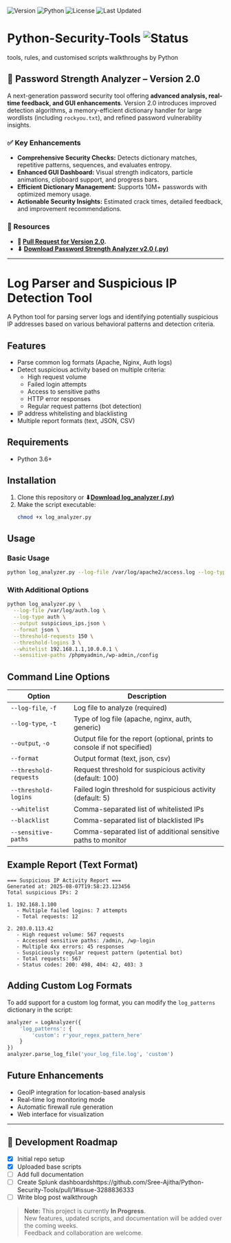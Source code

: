 ![Version](https://img.shields.io/badge/version-2.0.0-blue) ![Python](https://img.shields.io/badge/python-3.8%2B-green) ![License](https://img.shields.io/badge/license-MIT-orange) ![Last Updated](https://img.shields.io/badge/last%20updated-2025--08--04-lightgrey)

# Python-Security-Tools ![Status](https://img.shields.io/badge/Status-In%20Progress-yellow)
tools, rules, and customised scripts walkthroughs by Python


## 🔐 Password Strength Analyzer – Version 2.0

A next-generation password security tool offering **advanced analysis, real-time feedback, and GUI enhancements**. Version 2.0 introduces improved detection algorithms, a memory-efficient dictionary handler for large wordlists (including `rockyou.txt`), and refined password vulnerability insights.

### ✅ Key Enhancements

* **Comprehensive Security Checks:** Detects dictionary matches, repetitive patterns, sequences, and evaluates entropy.
* **Enhanced GUI Dashboard:** Visual strength indicators, particle animations, clipboard support, and progress bars.
* **Efficient Dictionary Management:** Supports 10M+ passwords with optimized memory usage.
* **Actionable Security Insights:** Estimated crack times, detailed feedback, and improvement recommendations.

### 📂 Resources

* **🔗 [Pull Request for Version 2.0](https://github.com/Sree-Ajitha/Python-Security-Tools/pull/1#issue-3288836333).**
* **⬇ [Download Password Strength Analyzer v2.0 (.py)](https://github.com/Sree-Ajitha/Python-Security-Tools/compare/Sree-Ajitha-password_checker_V2.0)**
---
# Log Parser and Suspicious IP Detection Tool

A Python tool for parsing server logs and identifying potentially suspicious IP addresses based on various behavioral patterns and detection criteria.

## Features

- Parse common log formats (Apache, Nginx, Auth logs)
- Detect suspicious activity based on multiple criteria:
  - High request volume
  - Failed login attempts
  - Access to sensitive paths
  - HTTP error responses
  - Regular request patterns (bot detection)
- IP address whitelisting and blacklisting
- Multiple report formats (text, JSON, CSV)

## Requirements

- Python 3.6+

## Installation

1. Clone this repository or  **⬇[Download log_analyzer (.py)](https://github.com/Sree-Ajitha/Python-Security-Tools/blob/fd303dc2f59b45781e392ea14b02a84bbcd48434/log_analyzer.py)**
2. Make the script executable:
   ```bash
   chmod +x log_analyzer.py
   ```

## Usage

### Basic Usage

```bash
python log_analyzer.py --log-file /var/log/apache2/access.log --log-type apache
```

### With Additional Options

```bash
python log_analyzer.py \
  --log-file /var/log/auth.log \
  --log-type auth \
  --output suspicious_ips.json \
  --format json \
  --threshold-requests 150 \
  --threshold-logins 3 \
  --whitelist 192.168.1.1,10.0.0.1 \
  --sensitive-paths /phpmyadmin,/wp-admin,/config
```

## Command Line Options

| Option | Description |
|--------|-------------|
| `--log-file`, `-f` | Log file to analyze (required) |
| `--log-type`, `-t` | Type of log file (apache, nginx, auth, generic) |
| `--output`, `-o` | Output file for the report (optional, prints to console if not specified) |
| `--format` | Output format (text, json, csv) |
| `--threshold-requests` | Request threshold for suspicious activity (default: 100) |
| `--threshold-logins` | Failed login threshold for suspicious activity (default: 5) |
| `--whitelist` | Comma-separated list of whitelisted IPs |
| `--blacklist` | Comma-separated list of blacklisted IPs |
| `--sensitive-paths` | Comma-separated list of additional sensitive paths to monitor |

## Example Report (Text Format)

```
=== Suspicious IP Activity Report ===
Generated at: 2025-08-07T19:58:23.123456
Total suspicious IPs: 2

1. 192.168.1.100
   - Multiple failed logins: 7 attempts
   - Total requests: 12

2. 203.0.113.42
   - High request volume: 567 requests
   - Accessed sensitive paths: /admin, /wp-login
   - Multiple 4xx errors: 45 responses
   - Suspiciously regular request pattern (potential bot)
   - Total requests: 567
   - Status codes: 200: 498, 404: 42, 403: 3
```

## Adding Custom Log Formats

To add support for a custom log format, you can modify the `log_patterns` dictionary in the script:

```python
analyzer = LogAnalyzer({
    'log_patterns': {
        'custom': r'your_regex_pattern_here'
    }
})
analyzer.parse_log_file('your_log_file.log', 'custom')
```

## Future Enhancements

- GeoIP integration for location-based analysis
- Real-time log monitoring mode
- Automatic firewall rule generation
- Web interface for visualization

---

## 🚧 Development Roadmap

- [x] Initial repo setup
- [x] Uploaded base scripts
- [ ] Add full documentation
- [ ] Create Splunk dashboardshttps://github.com/Sree-Ajitha/Python-Security-Tools/pull/1#issue-3288836333
- [ ] Write blog post walkthrough

> **Note:** This project is currently **In Progress**.  
> New features, updated scripts, and documentation will be added over the coming weeks.  
> Feedback and collaboration are welcome.
